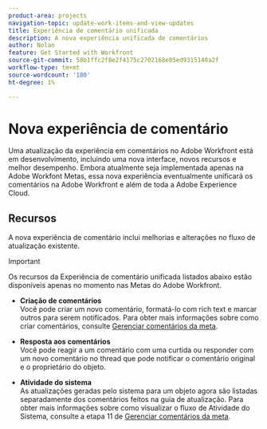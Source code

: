 ```yaml
---
product-area: projects
navigation-topic: update-work-items-and-view-updates
title: Experiência de comentário unificada
description: A nova experiência unificada de comentários
author: Nolan
feature: Get Started with Workfront
source-git-commit: 58b1ffc2f8e2f4175c2702168e05ed9315140a2f
workflow-type: tm+mt
source-wordcount: '180'
ht-degree: 1%

---
```



# Nova experiência de comentário

Uma atualização da experiência em comentários no Adobe Workfront está em desenvolvimento, incluindo uma nova interface, novos recursos e melhor desempenho. Embora atualmente seja implementada apenas na Adobe Workfont Metas, essa nova experiência eventualmente unificará os comentários na Adobe Workfront e além de toda a Adobe Experience Cloud.

## Recursos

A nova experiência de comentário inclui melhorias e alterações no fluxo de atualização existente.

>[!IMPORTANT]
>Os recursos da Experiência de comentário unificada listados abaixo estão disponíveis apenas no momento nas Metas do Adobe Workfront.

* **Criação de comentários**\
   Você pode criar um novo comentário, formatá-lo com rich text e marcar outros para serem notificados. Para obter mais informações sobre como criar comentários, consulte [Gerenciar comentários da meta](/help/quicksilver/workfront-goals/goal-management/manage-goal-comments.md).

* **Resposta aos comentários**\
   Você pode reagir a um comentário com uma curtida ou responder com um novo comentário no thread que pode notificar o comentário original e o proprietário do objeto.

* **Atividade do sistema**\
   As atualizações geradas pelo sistema para um objeto agora são listadas separadamente dos comentários feitos na guia de atualização. Para obter mais informações sobre como visualizar o fluxo de Atividade do Sistema, consulte a etapa 11 de [Gerenciar comentários da meta](/help/quicksilver/workfront-goals/goal-management/manage-goal-comments.md).
